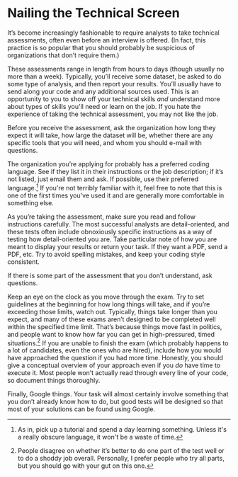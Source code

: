 # Nailing the Technical Screen

It’s become increasingly fashionable to require analysts to take technical assessments, often even before an interview is offered. (In fact, this practice is so popular that you should probably be suspicious of organizations that don’t require them.)

These assessments range in length from hours to days (though usually no more than a week). Typically, you’ll receive some dataset, be asked to do some type of analysis, and then report your results. You’ll usually have to send along your code and any additional sources used. This is an opportunity to you to show off your technical skills *and* understand more about types of skills you'll need or learn on the job. If you hate the experience of taking the technical assessment, you may not like the job.

Before you receive the assessment, ask the organization how long they expect it will take, how large the dataset will be, whether there are any specific tools that you will need, and whom you should e-mail with questions.

The organization you’re applying for probably has a preferred coding language. See if they list it in their instructions or the job description; if it’s not listed, just email them and ask. If possible, use their preferred language.[^1] If you're not terribly familiar with it, feel free to note that this is one of the first times you’ve used it and are generally more comfortable in something else.

As you’re taking the assessment, make sure you read and follow instructions carefully. The most successful analysts are detail-oriented, and these tests often include obnoxiously specific instructions as a way of testing how detail-oriented you are. Take particular note of how you are meant to display your results or return your task. If they want a PDF, send a PDF, etc. Try to avoid spelling mistakes, and keep your coding style consistent.

If there is some part of the assessment that you don’t understand, ask questions. 

Keep an eye on the clock as you move through the exam. Try to set guidelines at the beginning for how long things will take, and if you’re exceeding those limits, watch out. Typically, things take longer than you expect, and many of these exams aren’t designed to be completed well within the specified time limit. That’s because things move fast in politics, and people want to know how far you can get in high-pressured, timed situations.[^2] If you are unable to finish the exam (which probably happens to a lot of candidates, even the ones who are hired), include how you would have approached the question if you had more time. Honestly, you should give a conceptual overview of your approach even if you *do* have time to execute it. Most people won’t actually read through every line of your code, so document things thoroughly.

Finally, Google things. Your task will almost certainly involve something that you don’t already know how to do, but good tests will be designed so that most of your solutions can be found using Google.

[^1]: As in, pick up a tutorial and spend a day learning something. Unless it's a really obscure language, it won't be a waste of time.
[^2]: People disagree on whether it’s better to do one part of the test well or to do a shoddy job overall. Personally, I prefer people who try all parts, but you should go with your gut on this one.